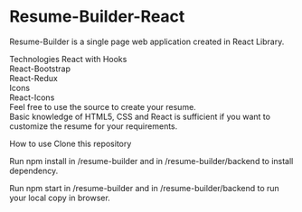 # Resume-Builder-React
Resume-Builder is a single page web application created in React Library.

Technologies
React with Hooks <br/>
React-Bootstrap <br/>
React-Redux <br/>
Icons <br/>
React-Icons <br/>
Feel free to use the source to create your resume. <br/>
Basic knowledge of HTML5, CSS and React is sufficient if you want to customize the resume for your requirements.

How to use
Clone this repository

Run npm install in /resume-builder and in /resume-builder/backend to install dependency.

Run npm start in /resume-builder and in /resume-builder/backend to run your local copy in browser.


